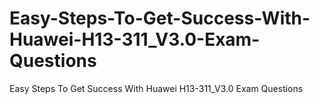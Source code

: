 # Easy-Steps-To-Get-Success-With-Huawei-H13-311_V3.0-Exam-Questions
Easy Steps To Get Success With Huawei H13-311_V3.0 Exam Questions
